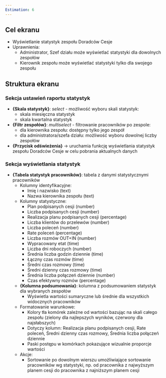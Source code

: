 ```yaml
---
Estimation: 6
---
```


## Cel ekranu

- Wyświetlanie statystyk zespołu Doradców Cesje
- Uprawnienia:
  - Administrator, Szef działu może wyświetlać statystyki dla dowolnych zespołów
  - Kierownik zespołu może wyświetlać statystyki tylko dla swojego zespołu

## Struktura ekranu

### Sekcja ustawień raportu statystyk

- **{Skala statystyk}**: *select* - możliwość wyboru skali statystyk:
  - skala miesięczna statystyk
  - skala kwartalna statystyk
- **{Filtr zespołów}**: *multiselect* - filtrowanie pracowników po zespole:
  - dla kierownika zespołu: dostępny tylko jego zespół
  - dla administratora/szefa działu: możliwość wyboru dowolnej liczby zespołów
- **{Przycisk odświeżenia}** -> uruchamia funkcję wyświetlania statystyk zespołu Doradców Cesje w celu pobrania aktualnych danych

### Sekcja wyświetlania statystyk

- **{Tabela statystyk pracowników}**: tabela z danymi statystycznymi pracowników
  - Kolumny identyfikacyjne:
    - Imię i nazwisko (text)
    - Nazwa kierownika zespołu (text)
  - Kolumny statystyczne:
    - Plan podpisanych cesji (number)
    - Liczba podpisanych cesji (number)
    - Realizacja planu podpisanych cesji (percentage)
    - Liczba klientów do przelewów (number)
    - Liczba poleceń (number)
    - Rate poleceń (percentage)
    - Liczba rozmów OUT+IN (number)
    - Wypracowany etat (time)
    - Liczba dni roboczych (number)
    - Średnia liczba godzin dziennie (time)
    - Łączny czas rozmów (time)
    - Średni czas rozmowy (time)
    - Średni dzienny czas rozmowy (time)
    - Średnia liczba połączeń dziennie (number)
    - Czas efektywny rozmów (percentage)
  - **{Kolumna podsumowania}**: kolumna z podsumowaniem statystyk dla wybranych zespołów
    - Wyświetla wartości sumaryczne lub średnie dla wszystkich widocznych pracowników
  - Formatowanie warunkowe:
    - Kolory tła komórek zależne od wartości bazując na skali całego zespołu (zielony dla najlepszych wyników, czerwony dla najsłabszych)
    - Dotyczy kolumn: Realizacja planu podpisanych cesji, Rate poleceń, Średni dzienny czas rozmowy, Średnia liczba połączeń dziennie
    - Paski postępu w komórkach pokazujące wizualnie proporcje wartości
  - Akcje:
    - Sortowanie po dowolnym wierszu umożliwiające sortowanie pracowników wg statystyki, np. od pracownika z najwyższym planem cesji do pracownika z najniższym planem cesji
